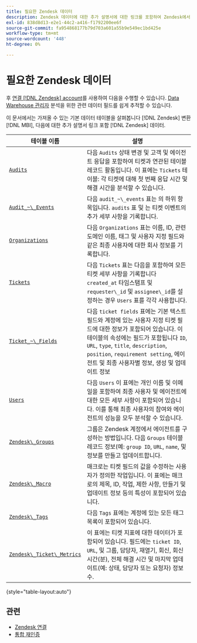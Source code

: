 ```yaml
---
title: 필요한 Zendesk 데이터
description: Zendesk 데이터에 대한 추가 설명서에 대한 링크를 포함하여 Zendesk에서 MBI로 가져올 수 있는 기본 데이터 테이블을 알아봅니다.
exl-id: 838d8d13-e2e1-44c2-a416-f1792200ee6f
source-git-commit: fa954868177b79d703a601a55b9e549ec1bd425e
workflow-type: tm+mt
source-wordcount: '448'
ht-degree: 0%

---
```


# 필요한 Zendesk 데이터

후 [연결 [!DNL Zendesk] account](../integrations/zendesk.md)를 사용하여 다음을 수행할 수 있습니다. [Data Warehouse 관리자](../../../data-analyst/data-warehouse-mgr/tour-dwm.md) 분석을 위한 관련 데이터 필드를 쉽게 추적할 수 있습니다.

이 문서에서는 가져올 수 있는 기본 데이터 테이블을 살펴봅니다 [!DNL Zendesk] 변환 [!DNL MBI], 다음에 대한 추가 설명서 링크 포함 [!DNL Zendesk] 데이터.

| 테이블 이름 | 설명 |
|-----|-----|
| [`Audits`](https://developer.zendesk.com/rest_api/docs/core/ticket_audits) | 다음 `Audits` 상태 변경 및 고객 및 에이전트 응답을 포함하여 티켓과 연관된 테이블 레코드 활동입니다. 이 표에는 `Tickets` 테이블: 각 티켓에 대해 첫 번째 응답 시간 및 해결 시간을 분석할 수 있습니다. |
| [`Audit_~\_Events`](https://developer.zendesk.com/rest_api/docs/core/ticket_audits#audit-events) | 다음 `audit_~\_events` 표는 의 하위 항목입니다. `audits` 표 및 는 티켓 이벤트의 추가 세부 사항을 기록합니다. |
| [`Organizations`](https://developer.zendesk.com/rest_api/docs/core/organizations) | 다음 `Organizations` 표는 이름, ID, 관련 도메인 이름, 태그 및 사용자 지정 필드와 같은 최종 사용자에 대한 회사 정보를 기록합니다. |
| [`Tickets`](https://developer.zendesk.com/rest_api/docs/core/tickets) | 다음 `Tickets` 표는 다음을 포함하여 모든 티켓 세부 사항을 기록합니다 `created_at` 타임스탬프 및 `requester\_id` 및 `assignee\_id`를 설정하는 경우 `Users` 표를 각각 사용합니다. |
| [`Ticket_~\_Fields`](https://developer.zendesk.com/rest_api/docs/core/ticket_fields) | 다음 `ticket fields` 표에는 기본 텍스트 필드와 계정에 있는 사용자 지정 티켓 필드에 대한 정보가 포함되어 있습니다. 이 테이블의 속성에는 필드가 포함됩니다 `ID`, `URL`, `type`, `title`, `description`, `position`, `requirement setting`, 에이전트 및 최종 사용자별 정보, 생성 및 업데이트 정보 |
| [`Users`](https://developer.zendesk.com/rest_api/docs/core/users) | 다음 `Users` 이 표에는 개인 이름 및 이메일을 포함하여 최종 사용자 및 에이전트에 대한 모든 세부 사항이 포함되어 있습니다. 이를 통해 최종 사용자의 참여와 에이전트의 성능을 모두 분석할 수 있습니다. |
| [`Zendesk\_Groups`](https://developer.zendesk.com/rest_api/docs/core/groups) | 그룹은 Zendesk 계정에서 에이전트를 구성하는 방법입니다. 다음 `Groups` 테이블 레코드 정보(예: `group ID`, `URL`, `name`, 및 정보를 만들고 업데이트합니다. |
| [`Zendesk\_Macro`](https://developer.zendesk.com/rest_api/docs/core/macros) | 매크로는 티켓 필드의 값을 수정하는 사용자가 정의한 작업입니다. 이 표에는 매크로의 제목, ID, 작업, 제한 사항, 만들기 및 업데이트 정보 등의 특성이 포함되어 있습니다. |
| [`Zendesk\_Tags`](https://developer.zendesk.com/rest_api/docs/core/tags) | 다음 `Tags` 표에는 계정에 있는 모든 태그 목록이 포함되어 있습니다. |
| [`Zendesk\_Ticket\_Metrics`](https://developer.zendesk.com/rest_api/docs/core/ticket_metrics#ticket-metrics) | 이 표에는 티켓 지표에 대한 데이터가 포함되어 있습니다. 필드에는 `ticket ID`, `URL`, 및 그룹, 담당자, 재열기, 회신, 회신 시간(분), 전체 해결 시간 및 마지막 업데이트(예: 상태, 담당자 또는 요청자) 정보 수. |

{style=&quot;table-layout:auto&quot;}

## 관련

* [Zendesk 연결](../integrations/zendesk.md)
* [통합 재인증](https://experienceleague.adobe.com/docs/commerce-knowledge-base/kb/how-to/mbi-reauthenticating-integrations.html?lang=en)

